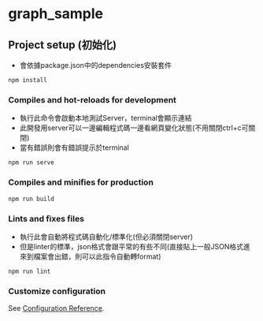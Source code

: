 # graph_sample

## Project setup (初始化)

- 會依據package.json中的dependencies安裝套件
```
npm install
```

### Compiles and hot-reloads for development

- 執行此命令會啟動本地測試Server，terminal會顯示連結
- 此開發用server可以一邊編輯程式碼一邊看網頁變化狀態(不用關閉ctrl+c可關閉)
- 當有錯誤則會有錯誤提示於terminal
```
npm run serve
```

### Compiles and minifies for production
```
npm run build
```

### Lints and fixes files

- 執行此會自動將程式碼自動化/標準化(但必須關閉server)
- 但是linter的標準，json格式會跟平常的有些不同(直接貼上一般JSON格式進來到檔案會出錯，則可以此指令自動轉format)
```
npm run lint
```

### Customize configuration
See [Configuration Reference](https://cli.vuejs.org/config/).
